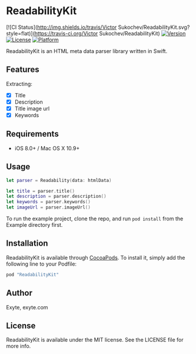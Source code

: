 # ReadabilityKit

[![CI Status](http://img.shields.io/travis/Victor Sukochev/ReadabilityKit.svg?style=flat)](https://travis-ci.org/Victor Sukochev/ReadabilityKit)
[![Version](https://img.shields.io/cocoapods/v/ReadabilityKit.svg?style=flat)](http://cocoapods.org/pods/ReadabilityKit)
[![License](https://img.shields.io/cocoapods/l/ReadabilityKit.svg?style=flat)](http://cocoapods.org/pods/ReadabilityKit)
[![Platform](https://img.shields.io/cocoapods/p/ReadabilityKit.svg?style=flat)](http://cocoapods.org/pods/ReadabilityKit)

ReadabilityKit is an HTML meta data parser library written in Swift.

## Features

Extracting:

- [x] Title
- [x] Description
- [x] Title image url
- [x] Keywords

## Requirements

- iOS 8.0+ / Mac OS X 10.9+ 

## Usage

```swift
let parser = Readability(data: htmlData)

let title = parser.title()
let description = parser.description()
let keywords = parser.keywords()
let imageUrl = parser.imageUrl()
```

To run the example project, clone the repo, and run `pod install` from the Example directory first.


## Installation

ReadabilityKit is available through [CocoaPods](http://cocoapods.org). To install
it, simply add the following line to your Podfile:

```ruby
pod "ReadabilityKit"
```

## Author

Exyte, exyte.com

## License

ReadabilityKit is available under the MIT license. See the LICENSE file for more info.
